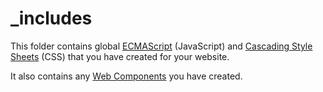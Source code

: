 # \_includes

This folder contains global [ECMAScript](https://en.wikipedia.org/wiki/ECMAScript) (JavaScript) and [Cascading Style Sheets](https://en.wikipedia.org/wiki/CSS) (CSS) that you have created for your website.

It also contains any [Web Components](https://en.wikipedia.org/wiki/Web_Components) you have created.
